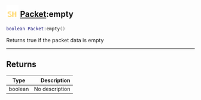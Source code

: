 ## <img src="../../.gitbook/assets/shared.png" width="32" height="32" /> [Packet](../packet/README.md):empty

```lua
boolean Packet:empty()
```

Returns true if the packet data is empty

------
## Returns

| Type   | Description |
| ------ | ----------: |
| boolean | No description |


